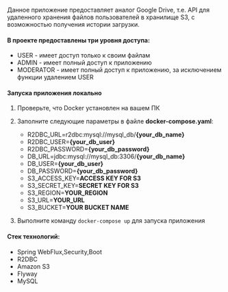 Данное приложение предоставляет аналог Google Drive, т.е. API для удаленного хранения файлов пользователей в хранилище S3, с возможностью получения истории загрузки.   

#### В проекте предоставлены три уровня доступа:  
- USER - имеет доступ только к своим файлам  
- ADMIN - имеет полный доступ к приложению   
- MODERATOR - имеет полный доступ к приложению, за исключением функции удалением USER  

#### Запуска приложения локально
1. Проверьте, что Docker установлен на вашем ПК
2. Заполните следующие параметры в файле **docker-compose.yaml**:
   
      - R2DBC_URL=r2dbc:mysql://mysql_db/**{your_db_name}**
      - R2DBC_USER=**{your_db_user}**
      - R2DBC_PASSWORD=**{your_db_password}**
      - DB_URL=jdbc:mysql://mysql_db:3306/**{your_db_name}**
      - DB_USER=**{your_db_user}**
      - DB_PASSWORD=**{your_db_password}**
      - S3_ACCESS_KEY=**ACCESS KEY FOR S3**
      - S3_SECRET_KEY=**SECRET KEY FOR S3**
      - S3_REGION=**YOUR_REGION**
      - S3_URL=**YOUR_URL**
      - S3_BUCKET=**YOUR BUCKET NAME**
3. Выполните команду `docker-compose up` для запуска приложения
      
#### Стек технологий: 
* Spring WebFlux,Security,Boot
* R2DBC
* Amazon S3
* Flyway
* MySQL  
